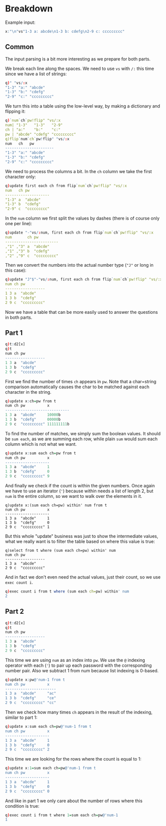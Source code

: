 # Breakdown
Example input:
```q
x:"\n"vs"1-3 a: abcde\n1-3 b: cdefg\n2-9 c: ccccccccc"
```

## Common
The input parsing is a bit more interesting as we prepare for both parts.

We break each line along the spaces. We need to use `vs` with `/:` this time since we have a
list of strings:
```q
q)" "vs/:x
"1-3" "a:" "abcde"
"1-3" "b:" "cdefg"
"2-9" "c:" "ccccccccc"
```
We turn this into a table using the low-level way, by making a dictionary and flipping it:
```q
q)`num`ch`pw!flip" "vs/:x
num| "1-3"   "1-3"   "2-9"
ch | "a:"    "b:"    "c:"
pw | "abcde" "cdefg" "ccccccccc"
q)flip`num`ch`pw!flip" "vs/:x
num   ch   pw
----------------------
"1-3" "a:" "abcde"
"1-3" "b:" "cdefg"
"2-9" "c:" "ccccccccc"
```
We need to process the columns a bit. In the `ch` column we take the first character only:
```q
q)update first each ch from flip`num`ch`pw!flip" "vs/:x
num   ch pw
--------------------
"1-3" a  "abcde"
"1-3" b  "cdefg"
"2-9" c  "ccccccccc"
```
In the `num` column we first split the values by dashes (there is of course only one per line):
```q
q)update "-"vs/:num, first each ch from flip`num`ch`pw!flip" "vs/:x
num       ch pw
------------------------
,"1" ,"3" a  "abcde"
,"1" ,"3" b  "cdefg"
,"2" ,"9" c  "ccccccccc"
```
Then we convert the numbers into the actual number type (`"J"` or long in this case):
```q
q)update "J"$"-"vs/:num, first each ch from flip`num`ch`pw!flip" "vs/:x
num ch pw
------------------
1 3 a  "abcde"
1 3 b  "cdefg"
2 9 c  "ccccccccc"
```
Now we have a table that can be more easily used to answer the questions in both parts.

## Part 1
```q
q)t:d2[x]
q)t
num ch pw
------------------
1 3 a  "abcde"
1 3 b  "cdefg"
2 9 c  "ccccccccc"
```
First we find the number of times `ch` appears in `pw`. Note that a char=string comparison
automatically causes the char to be matched against each character in the string.
```q
q)update x:ch=pw from t
num ch pw          x
-----------------------------
1 3 a  "abcde"     10000b
1 3 b  "cdefg"     00000b
2 9 c  "ccccccccc" 111111111b
```
To find the number of matches, we simply sum the boolean values. It should be `sum each`, as we
are summing each row, while plain `sum` would sum each column which is not what we want.
```q
q)update x:sum each ch=pw from t
num ch pw          x
--------------------
1 3 a  "abcde"     1
1 3 b  "cdefg"     0
2 9 c  "ccccccccc" 9
```
And finally we check if the count is within the given numbers. Once again we have to use an
iterator (`'`) because within needs a list of length 2, but `num` is the entire column, so we
want to walk over the elements in it.
```
q)update x:(sum each ch=pw) within' num from t
num ch pw          x
--------------------
1 3 a  "abcde"     1
1 3 b  "cdefg"     0
2 9 c  "ccccccccc" 1
```
But this whole "update" business was just to show the intermediate values, what we really want
is to filter the table based on where this value is true:
```
q)select from t where (sum each ch=pw) within' num
num ch pw
------------------
1 3 a  "abcde"
2 9 c  "ccccccccc"
```
And in fact we don't even need the actual values, just their count, so we use `exec count i`.
```q
q)exec count i from t where (sum each ch=pw) within' num
2
```

## Part 2
```q
q)t:d2[x]
q)t
num ch pw
------------------
1 3 a  "abcde"
1 3 b  "cdefg"
2 9 c  "ccccccccc"
```
This time we are using `num` as an index into `pw`. We use the `@` indexing operator with each (`'`)
to pair up each password with the corresponding number pair. Also we subtract 1 from num because
list indexing is 0-based.
```q
q)update x:pw@'num-1 from t
num ch pw          x
-----------------------
1 3 a  "abcde"     "ac"
1 3 b  "cdefg"     "ce"
2 9 c  "ccccccccc" "cc"
```
Then we check how many times `ch` appears in the result of the indexing, similar to part 1:
```q
q)update x:sum each ch=pw@'num-1 from t
num ch pw          x
--------------------
1 3 a  "abcde"     1
1 3 b  "cdefg"     0
2 9 c  "ccccccccc" 2
```
This time we are looking for the rows where the count is equal to 1:
```q
q)update x:1=sum each ch=pw@'num-1 from t
num ch pw          x
--------------------
1 3 a  "abcde"     1
1 3 b  "cdefg"     0
2 9 c  "ccccccccc" 0
```
And like in part 1 we only care about the number of rows where this condition is true:
```q
q)exec count i from t where 1=sum each ch=pw@'num-1
1
```
